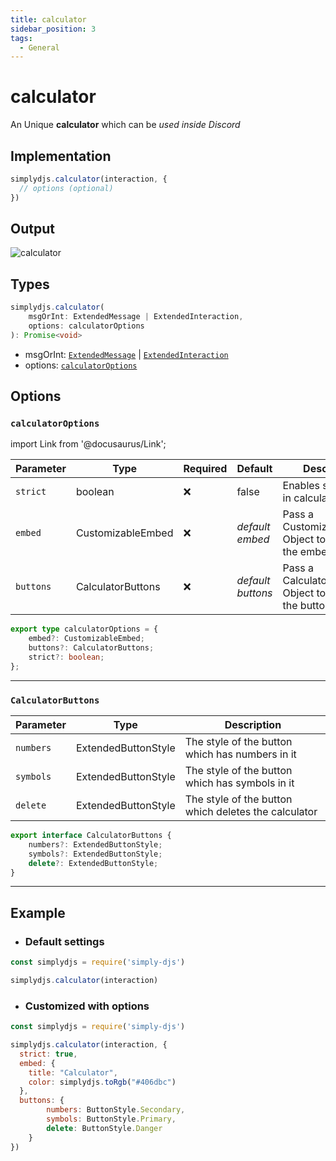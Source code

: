 ```yaml
---
title: calculator
sidebar_position: 3
tags:
  - General
---
```


# calculator

An Unique **calculator** which can be *used inside Discord*

## Implementation

```js
simplydjs.calculator(interaction, {
  // options (optional)
})
```

## Output

![calculator](https://i.postimg.cc/J0WFnn4W/image.png)


## Types
```ts
simplydjs.calculator(
	msgOrInt: ExtendedMessage | ExtendedInteraction,
	options: calculatorOptions
): Promise<void>
```

- msgOrInt: [`ExtendedMessage`](../typedef/extendedmessage.md) | [`ExtendedInteraction`](/docs/../typedef/extendedinteraction.md)
- options: [`calculatorOptions`](#calculatoroptions)


## Options

### `calculatorOptions`

import Link from '@docusaurus/Link';

| Parameter | Type | Required | Default    | Description |
| --------- | ----- | -------- | -------- | ---------- |
| `strict` | <Link to="https://developer.mozilla.org/en-US/docs/Web/JavaScript/Reference/Global_Objects/Boolean">boolean</Link>       | ❌ | false | Enables strict mode in calculator |
| `embed` | <Link to="../typedef/customizableembed.md">CustomizableEmbed</Link>         | ❌        | _default embed_  | Pass a CustomizableEmbed Object to customize the embed  |
| `buttons` | <Link to="#calculatorbuttons">CalculatorButtons</Link> | ❌        | _default buttons_  | Pass a CalculatorButtons Object to customize the button  |

```ts
export type calculatorOptions = {
	embed?: CustomizableEmbed;
	buttons?: CalculatorButtons;
	strict?: boolean;
};
```

--------------------

### `CalculatorButtons`

| Parameter    | Type   | Description  |
| ------------ | ------ | ------------ |
| `numbers`        | <Link to="/docs/../typedef/extendedbuttonstyle.md">ExtendedButtonStyle</Link> |  The style of the button which has numbers in it   |
|  `symbols`       | <Link to="/docs/../typedef/extendedbuttonstyle.md">ExtendedButtonStyle</Link> |  The style of the button which has symbols in it   |
|  `delete`       | <Link to="/docs/../typedef/extendedbuttonstyle.md">ExtendedButtonStyle</Link> |  The style of the button which deletes the calculator   |

```ts
export interface CalculatorButtons {
	numbers?: ExtendedButtonStyle;
	symbols?: ExtendedButtonStyle;
	delete?: ExtendedButtonStyle;
}
```

-----------------

## Example

- ### Default settings

```js title="calculator.js"
const simplydjs = require('simply-djs')

simplydjs.calculator(interaction)
```

- ### Customized with options

```js title="calculator.js"
const simplydjs = require('simply-djs')

simplydjs.calculator(interaction, {
  strict: true,
  embed: {
    title: "Calculator",
    color: simplydjs.toRgb("#406dbc")
  },
  buttons: {
		numbers: ButtonStyle.Secondary,
		symbols: ButtonStyle.Primary,
		delete: ButtonStyle.Danger
	}
})
```
